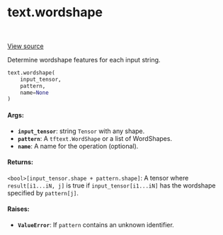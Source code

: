 <div itemscope itemtype="http://developers.google.com/ReferenceObject">
<meta itemprop="name" content="text.wordshape" />
<meta itemprop="path" content="Stable" />
</div>

# text.wordshape

<table class="tfo-notebook-buttons tfo-api" align="left">
</table>

<a target="_blank" href="https://github.com/tensorflow/text/tree/master/tensorflow_text/python/ops/wordshape_ops.py">View
source</a>

Determine wordshape features for each input string.

``` python
text.wordshape(
    input_tensor,
    pattern,
    name=None
)
```

<!-- Placeholder for "Used in" -->

#### Args:

*   <b>`input_tensor`</b>: string `Tensor` with any shape.
*   <b>`pattern`</b>: A `tftext.WordShape` or a list of WordShapes.
*   <b>`name`</b>: A name for the operation (optional).

#### Returns:

`<bool>[input_tensor.shape + pattern.shape]`: A tensor where
  `result[i1...iN, j]` is true if `input_tensor[i1...iN]` has the wordshape
  specified by `pattern[j]`.

#### Raises:

* <b>`ValueError`</b>: If `pattern` contains an unknown identifier.
